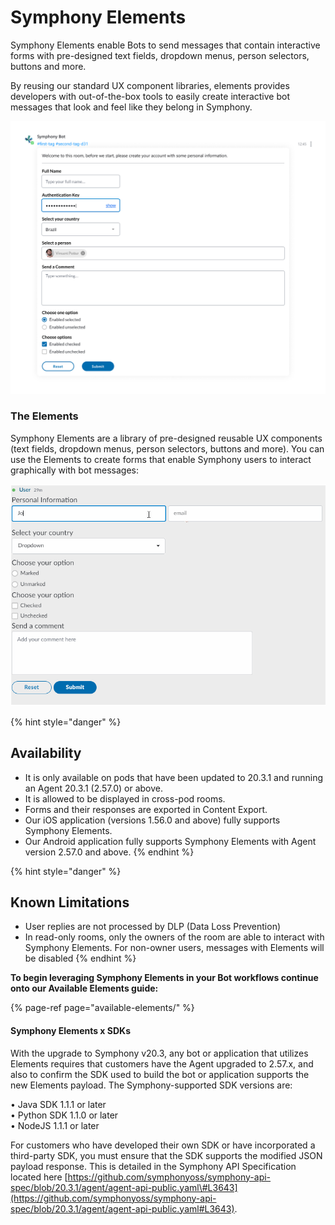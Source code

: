 # Symphony Elements

Symphony Elements enable Bots to send messages that contain interactive forms with pre-designed text fields, dropdown menus, person selectors, buttons and more.  

By reusing our standard UX component libraries, elements provides developers with out-of-the-box tools to easily create interactive bot messages that look and feel like they belong in Symphony. 

![](../../.gitbook/assets/e75bdfa-overview_form.png)

### The Elements

Symphony Elements are a library of pre-designed reusable UX components \(text fields, dropdown menus, person selectors, buttons and more\). You can use the Elements to create forms that enable Symphony users to interact graphically with bot messages:

![](../../.gitbook/assets/dde53e7-form.gif)

{% hint style="danger" %}
## Availability 

* It is only available on pods that have been updated to 20.3.1 and running an Agent 20.3.1 \(2.57.0\) or above.
* It is allowed to be displayed in cross-pod rooms.
* Forms and their responses are exported in Content Export.
* Our iOS application \(versions 1.56.0 and above\) fully supports Symphony Elements.
* Our Android application fully supports Symphony Elements with Agent version 2.57.0 and above.
{% endhint %}

{% hint style="danger" %}
## Known Limitations

* User replies are not processed by DLP \(Data Loss Prevention\)
* In read-only rooms, only the owners of the room are able to interact with Symphony Elements. For non-owner users, messages with Elements will be disabled
{% endhint %}

**To begin leveraging Symphony Elements in your Bot workflows continue onto our Available Elements guide:**

{% page-ref page="available-elements/" %}

#### Symphony Elements x SDKs

With the upgrade to Symphony v20.3, any bot or application that utilizes Elements requires that customers have the Agent upgraded to 2.57.x, and also to confirm the SDK used to build the bot or application supports the new Elements payload. The Symphony-supported SDK versions are:

• Java SDK 1.1.1 or later  
• Python SDK 1.1.0 or later  
• NodeJS 1.1.1 or later

For customers who have developed their own SDK or have incorporated a third-party SDK, you must ensure that the SDK supports the modified JSON payload response. This is detailed in the Symphony API Specification located here [https://github.com/symphonyoss/symphony-api-spec/blob/20.3.1/agent/agent-api-public.yaml\#L3643](https://github.com/symphonyoss/symphony-api-spec/blob/20.3.1/agent/agent-api-public.yaml#L3643).

